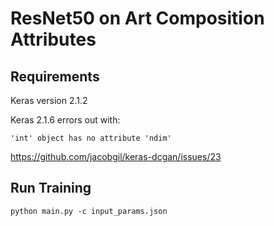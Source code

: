 # ResNet50 on Art Composition Attributes

## Requirements
Keras version 2.1.2

Keras 2.1.6 errors out with:
```
'int' object has no attribute 'ndim'
```
https://github.com/jacobgil/keras-dcgan/issues/23

## Run Training
```
python main.py -c input_params.json
```
